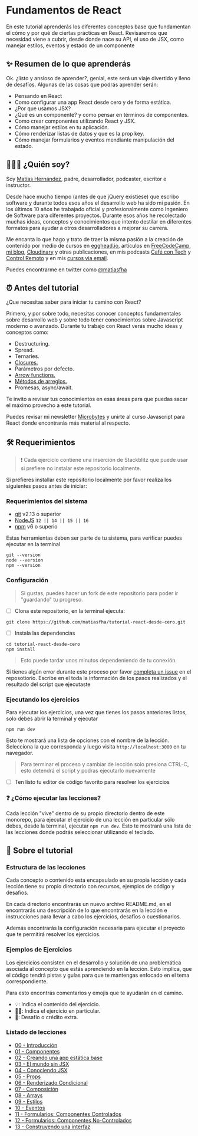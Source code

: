 # Fundamentos de React

En este tutorial aprenderás los diferentes conceptos base que fundamentan el cómo y por qué de ciertas prácticas en React. Revisaremos que necesidad viene a cubrir, desde donde nace su API, el uso de JSX, como manejar estilos, eventos y estado de un componente

## ✨ Resumen de lo que aprenderás

Ok. ¿listo y ansioso de aprender?, genial, este será un viaje divertido y lleno de desafíos. Algunas de las cosas que podrás aprender serán:

- Pensando en React
- Como configurar una app React desde cero y de forma estática.
- ¿Por que usamos JSX?
- ¿Qué es un componente? y como pensar en términos de componentes.
- Como crear componentes utilizando React y JSX.
- Cómo manejar estilos en tu aplicación.
- Cómo renderizar listas de datos y que es la prop key.
- Cómo manejar formularios y eventos mendiante manipulación del estado.

## 👨🏻‍💻 ¿Quién soy?

Soy [Matías Hernández](https://matiashernandez.dev), padre, desarrollador, podcaster, escritor e instructor.

Desde hace mucho tiempo (antes de que jQuery existiese) que escribo software y durante todos esos años el desarrollo web ha sido mi pasión. En los últimos 10 años he trabajado oficial y profesionalmente como Ingeniero de Software para diferentes proyectos. Durante esos años he recolectado muchas ideas, conceptos y conocimientos que intento destilar en diferentes formatos para ayudar a otros desarrolladores a mejorar su carrera.

Me encanta lo que hago y trato de traer la misma pasión a la creación de contenido por medio de cursos en [egghead.io](https://matiasfha.dev/egghead), artículos en [FreeCodeCamp](https://matiasfha.dev/fcces), [mi blog](https://matiashernandez.dev), [Cloudinary](https://mediajams.dev/author/matias-hernandez) y otras publicaciones, en mis podcasts [Café con Tech](https://www.cafecon.tech/) y [Control Remoto](https://www.controlremoto.io/) y en mis [cursos via email](https://microbytes.dev).

Puedes encontrarme en twitter como [@matiasfha](https://twitter.com/matiasfha)

## ⏰ Antes del tutorial

¿Que necesitas saber para iniciar tu camino con React?

Primero, y por sobre todo, necesitas conocer conceptos fundamentales sobre desarrollo web y sobre todo tener conocimientos sobre Javascript moderno o avanzado. Durante tu trabajo con React verás mucho ideas y conceptos como:

- Destructuring.
- Spread.
- Ternaries.
- [Closures.](https://www.freecodecamp.org/espanol/news/que-es-un-closure-en-javascript/)
- Parámetros por defecto.
- [Arrow functions.](https://escuelafrontend.com/articulos/arrow-functions)
- [Métodos de arreglos.](https://escuelafrontend.com/articulos/metodos-de-arreglos)
- Promesas, async/await.

Te invito a revisar tus conocimientos en esas áreas para que puedas sacar el máximo provecho a este tutorial.

Puedes revisar mi newsletter [Microbytes](https://microbytes.dev) y unirte al curso Javascript para React donde encontrarás más material al respecto.

## 🛠 Requerimientos

> ❗ Cada ejercicio contiene una inserción de Stackblitz que puede usar si prefiere no instalar este repositorio localmente.

Si prefieres installar este repositorio localmente por favor realiza los siguientes pasos antes de iniciar:

### Requerimientos del sistema

- [git](https://git-scm.com/) v2.13 o superior
- [NodeJS](https://nodejs.org/) `12 || 14 || 15 || 16`
- [npm](https://www.npmjs.com/) v6 o superio

Estas herramientas deben ser parte de tu sistema, para verificar puedes ejecutar en la terminal

```shell
git --version
node --version
npm --version
```

### Configuración

> Si gustas, puedes hacer un fork de este repositorio para poder ir "guardando" tu progreso.

- [ ] Clona este repositorio, en la terminal ejecuta:

```shell
git clone https://github.com/matiasfha/tutorial-react-desde-cero.git
```

- [ ] Instala las dependencias

```shell
cd tutorial-react-desde-cero
npm install
```

> Esto puede tardar unos minutos dependeniendo de tu conexión.

Si tienes algún error durante este proceso por favor [completa un issue](https://github.com/matiasfha/tutorial-react-desde-cero/issues/new) en el reposotiorio. Escribe en el toda la información de los pasos realizados y el resultado del script que ejecutaste

### Ejecutando los ejercicios

Para ejecutar los ejercicios, una vez que tienes los pasos anteriores listos, solo debes abrir la terminal y ejecutar

```shell
npm run dev
```

Esto te mostrará una lista de opciones con el nombre de la lección. Selecciona la que corresponda y luego visita `http://localhost:3000` en tu navegador.

> Para terminar el proceso y cambiar de lección solo presiona CTRL-C, esto detendrá el script y podras ejecutarlo nuevamente

- [ ] Ten listo tu editor de código favorito para resolver los ejercicios

### ❓ ¿Cómo ejecutar las lecciones?

Cada lección "vive" dentro de su propio directorio dentro de este monorepo, para ejecutar el ejercicio de una lección en particular sólo debes, desde la terminal, ejecutar `npm run dev`. Esto te mostrará una lista de las lecciones donde podrás seleccionar utilizando el teclado.

## 📝 Sobre el tutorial

### Estructura de las lecciones

Cada concepto o contenido esta encapsulado en su propia lección y cada lección tiene su propio directorio con recursos, ejemplos de código y desafíos.

En cada directorio encontrarás un nuevo archivo README.md, en el encontrarás una descripción de lo que encontrarás en la lección e instrucciones para llevar a cabo los ejercicios, desafíos o cuestionarios.

Además encontrarás la configuración necesaria para ejecutar el proyecto que te permitirá resolver los ejercicios.

### Ejemplos de Ejercicios

Los ejercicios consisten en el desarrollo y solución de una problemática asociada al concepto que estás aprendiendo en la lección. Esto implica, que el código tendrá pistas y guías para que te mantengas enfocado en el tema correspondiente.

Para esto encontrás comentarios y emojis que te ayudarán en el camino.

- 💡: Indica el contenido del ejercicio.
- 🏋️‍♂️: Indica el ejercicio en particular.
- 🍬: Desafío o crédito extra.

### Listado de lecciones

- [00 - Introducción](./leccion-00/README.md)
- [01 - Componentes](./leccion-01/README.md)
- [02 - Creando una app estática base ](./leccion-02/README.md)
- [03 - El mundo sin JSX](./leccion-03/README.md)
- [04 - Conociendo JSX](./leccion-04/README.md)
- [05 - Props](./leccion-05/README.md)
- [06 - Renderizado Condicional](./leccion-06/README.md)
- [07 - Composición](./leccion-07/README.md)
- [08 - Arrays](./leccion-08/README.md)
- [09 - Estilos](./leccion-09/README.md)
- [10 - Eventos](./leccion-10/README.md)
- [11 - Formularios: Componentes Controlados](./leccion-11/README.md)
- [12 - Formularios: Componentes No-Controlados](./leccion-11/README.md)
- [13 - Construyendo una interfaz](./leccion-11/README.md)
